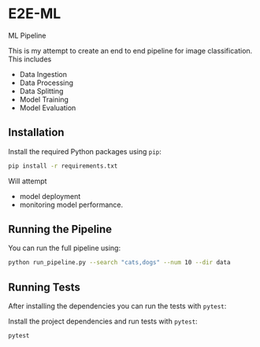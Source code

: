 # E2E-ML
ML Pipeline 

This is my attempt to create an end to end pipeline for image classification. This includes
- Data Ingestion
- Data Processing
- Data Splitting
- Model Training
- Model Evaluation

## Installation

Install the required Python packages using `pip`:

```bash
pip install -r requirements.txt
```

Will attempt
- model deployment
- monitoring model performance.

## Running the Pipeline

You can run the full pipeline using:

```bash
python run_pipeline.py --search "cats,dogs" --num 10 --dir data
```

## Running Tests


After installing the dependencies you can run the tests with `pytest`:

Install the project dependencies and run tests with `pytest`:


```bash
pytest
```
